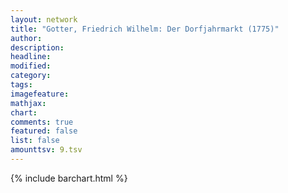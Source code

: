```yaml
---
layout: network
title: "Gotter, Friedrich Wilhelm: Der Dorfjahrmarkt (1775)"
author:
description:
headline:
modified:
category:
tags:
imagefeature: 
mathjax: 
chart: 
comments: true
featured: false
list: false
amounttsv: 9.tsv
---
```

{% include barchart.html %}

